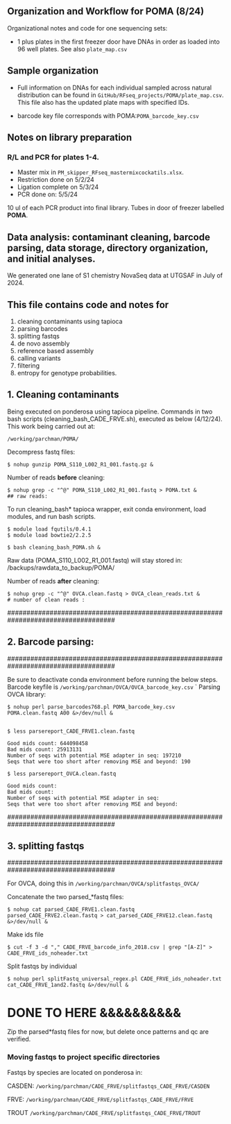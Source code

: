 
## Organization and Workflow for POMA (8/24) 
Organizational notes and code for one sequencing sets:
- 1 plus plates in the first freezer door have DNAs in order as loaded into 96 well plates. See also `plate_map.csv` 

## Sample organization
- Full information on DNAs for each individual sampled across natural distribution can be found in `GitHub/RFseq_projects/POMA/plate_map.csv`. This file also has the updated plate maps with specified IDs.

- barcode key file corresponds with POMA:`POMA_barcode_key.csv`


## Notes on library preparation


### R/L and PCR for plates 1-4. 

- Master mix in `PM_skipper_RFseq_mastermixcockatils.xlsx`.
- Restriction done on 5/2/24
- Ligation complete on 5/3/24
- PCR done on: 5/5/24



10 ul of each PCR product into final library. Tubes in door of freezer labelled **POMA**.


## Data analysis: contaminant cleaning, barcode parsing, data storage, directory organization, and initial analyses.

We generated one lane of S1 chemistry NovaSeq data at UTGSAF in July of 2024. 


## This file contains code and notes for
1) cleaning contaminants using tapioca
2) parsing barcodes
3) splitting fastqs 
4) de novo assembly
5) reference based assembly
6) calling variants
7) filtering
8) entropy for genotype probabilities.

## 1. Cleaning contaminants

Being executed on ponderosa using tapioca pipeline. Commands in two bash scripts (cleaning_bash_CADE_FRVE.sh), executed as below (4/12/24). This work being carried out at:

    /working/parchman/POMA/

Decompress fastq files:

    $ nohup gunzip POMA_S110_L002_R1_001.fastq.gz &
Number of reads **before** cleaning:

    $ nohup grep -c "^@" POMA_S110_L002_R1_001.fastq > POMA.txt &
    ## raw reads: 

To run cleaning_bash* tapioca wrapper, exit conda environment, load modules, and run bash scripts.

    $ module load fqutils/0.4.1
    $ module load bowtie2/2.2.5
    
    $ bash cleaning_bash_POMA.sh &


Raw data (POMA_S110_L002_R1_001.fastq) will stay stored in: /backups/rawdata_to_backup/POMA/

Number of reads **after** cleaning:

    $ nohup grep -c "^@" OVCA.clean.fastq > OVCA_clean_reads.txt &
    # number of clean reads : 


####################################################################################
## 2. Barcode parsing:
####################################################################################

Be sure to deactivate conda environment before running the below steps. Barcode keyfile is `/working/parchman/OVCA/OVCA_barcode_key.csv`
`
Parsing OVCA library:

    $ nohup perl parse_barcodes768.pl POMA_barcode_key.csv POMA.clean.fastq A00 &>/dev/null &


    $ less parsereport_CADE_FRVE1.clean.fastq

    Good mids count: 644098458
    Bad mids count: 25913131
    Number of seqs with potential MSE adapter in seq: 197210
    Seqs that were too short after removing MSE and beyond: 190

    $ less parsereport_OVCA.clean.fastq

    Good mids count: 
    Bad mids count: 
    Number of seqs with potential MSE adapter in seq: 
    Seqs that were too short after removing MSE and beyond: 

####################################################################################
## 3. splitting fastqs
####################################################################################

For OVCA, doing this in `/working/parchman/OVCA/splitfastqs_OVCA/` 

Concatenate the two parsed_*fastq files:

    $ nohup cat parsed_CADE_FRVE1.clean.fastq parsed_CADE_FRVE2.clean.fastq > cat_parsed_CADE_FRVE12.clean.fastq &>/dev/null &

Make ids file

    $ cut -f 3 -d "," CADE_FRVE_barcode_info_2018.csv | grep "[A-Z]" > CADE_FRVE_ids_noheader.txt


Split fastqs by individual

    $ nohup perl splitFastq_universal_regex.pl CADE_FRVE_ids_noheader.txt cat_CADE_FRVE_1and2.fastq &>/dev/null &



# DONE TO HERE &&&&&&&&&&


Zip the parsed*fastq files for now, but delete once patterns and qc are verified.

### Moving fastqs to project specific directories

Fastqs by species are located on ponderosa in:

CASDEN:
`/working/parchman/CADE_FRVE/splitfastqs_CADE_FRVE/CASDEN`

FRVE:
`/working/parchman/CADE_FRVE/splitfastqs_CADE_FRVE/FRVE`

TROUT
`/working/parchman/CADE_FRVE/splitfastqs_CADE_FRVE/TROUT`
